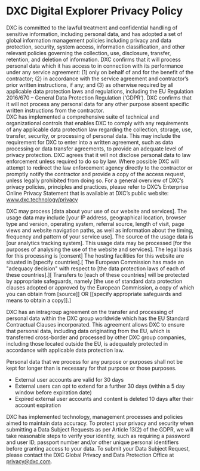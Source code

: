 # DXC Digital Explorer Privacy Policy


DXC is committed to the lawful treatment and confidential handling of sensitive information, including personal data, and has adopted a set of global information management policies including privacy and data protection, security, system access, information classification, and other relevant policies governing the collection, use, disclosure, transfer, retention, and deletion of information. DXC confirms that it will process personal data which it has access to in connection with its performance under any service agreement: (1) only on behalf of and for the benefit of the contractor; (2) in accordance with the service agreement and contractor’s prior written instructions, if any; and (3) as otherwise required by all applicable data protection laws and regulations, including the EU Regulation 2016/670 – General Data Protection Regulation (‘GDPR’). DXC confirms that it will not process any personal data for any other purpose absent specific written instructions from the contractor.  
DXC has implemented a comprehensive suite of technical and organizational controls that enables DXC to comply with any requirements of any applicable data protection law regarding the collection, storage, use, transfer, security, or processing of personal data. This may include the requirement for DXC to enter into a written agreement, such as data processing or data transfer agreements, to provide an adequate level of privacy protection. 
DXC agrees that it will not disclose personal data to law enforcement unless required to do so by law.  Where possible DXC will attempt to redirect the law enforcement agency directly to the contractor or promptly notify the contractor and provide a copy of the access request, unless legally prohibited from doing so. For a general overview of DXC’s privacy policies, principles and practices, please refer to DXC’s Enterprise Online Privacy Statement that is available at DXC’s public website: www.dxc.technology/privacy

DXC may process [data about your use of our website and services]. The usage data may include [your IP address, geographical location, browser type and version, operating system, referral source, length of visit, page views and website navigation paths, as well as information about the timing, frequency and pattern of your service use]. The source of the usage data is [our analytics tracking system]. This usage data may be processed [for the purposes of analysing the use of the website and services]. The legal basis for this processing is [consent]
The hosting facilities for this website are situated in [specify countries].[ The European Commission has made an "adequacy decision" with respect to [the data protection laws of each of these countries].][ Transfers to [each of these countries] will be protected by appropriate safeguards, namely [the use of standard data protection clauses adopted or approved by the European Commission, a copy of which you can obtain from [source]] OR [[specify appropriate safeguards and means to obtain a copy]].]

DXC has an intragroup agreement on the transfer and processing of personal data within the DXC group worldwide which has the EU Standard Contractual Clauses incorporated. This agreement allows DXC to ensure that personal data, including data originating from the EU, which is transferred cross-border and processed by other DXC group companies, including those located outside the EU, is adequately protected in accordance with applicable data protection law.

Personal data that we process for any purpose or purposes shall not be kept for longer than is necessary for that purpose or those purposes.
- External user accounts are valid for 30 days
- External users can opt to extend for a further 30 days (within a 5 day window before expiration date) 
- Expired external user accounts and content is deleted 10 days after their account expiration

DXC has implemented technology, management processes and policies aimed to maintain data accuracy. To protect your privacy and security when submitting a Data Subject Requests as per Article 13(2) of the GDPR, we will take reasonable steps to verify your identity, such as requiring a password and user ID, passport number and/or other unique personal identifiers before granting access to your data. To submit your Data Subject Request, please contact the DXC Global Privacy and Data Protection Office at privacy@dxc.com.
